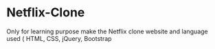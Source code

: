 # Netflix-Clone
Only for learning purpose make the Netflix clone website and language used ( HTML, CSS, jQuery, Bootstrap
